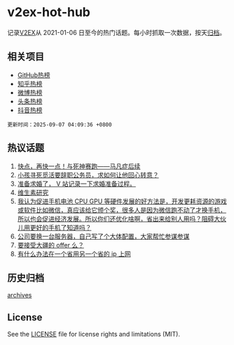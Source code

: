 # v2ex-hot-hub

 记录[V2EX](https://www.v2ex.com/)从 2021-01-06 日至今的热门话题。每小时抓取一次数据，按天[归档](archives)。
 
 ## 相关项目

- [GitHub热榜](https://github.com/lonnyzhang423/github-hot-hub)
- [知乎热榜](https://github.com/lonnyzhang423/zhihu-hot-hub)
- [微博热榜](https://github.com/lonnyzhang423/weibo-hot-hub)
- [头条热榜](https://github.com/lonnyzhang423/toutiao-hot-hub)
- [抖音热榜](https://github.com/lonnyzhang423/douyin-hot-hub)


 `更新时间：2025-09-07 04:09:36 +0800`

## 热议话题

1. [快点，再快一点！与死神赛跑——马凡症后续](https://www.v2ex.com/t/1157444)
1. [小孩寻死觅活要辞职公务员，求如何让他回心转意？](https://www.v2ex.com/t/1157522)
1. [准备求婚了， V 站记录一下求婚准备过程。](https://www.v2ex.com/t/1157460)
1. [维生素研究](https://www.v2ex.com/t/1157425)
1. [我认为促进手机电池 CPU GPU 等硬件发展的好方法是，开发更耗资源的游戏或软件比如微信，真应该给它颁个奖，很多人是因为微信跑不动了才换手机，所以也会促进经济发展。所以你们还优化啥啊，省出来给别人用吗？阻碍大伙儿用更好的手机了知道吗？](https://www.v2ex.com/t/1157448)
1. [公司要换一台服务器，自己写了个大体配置，大家帮忙参谋参谋](https://www.v2ex.com/t/1157431)
1. [要接受大疆的 offer 么？](https://www.v2ex.com/t/1157517)
1. [有什么办法在一个省用另一个省的 ip 上网](https://www.v2ex.com/t/1157467)

## 历史归档

[archives](archives)

## License

See the [LICENSE](LICENSE) file for license rights and limitations (MIT).
